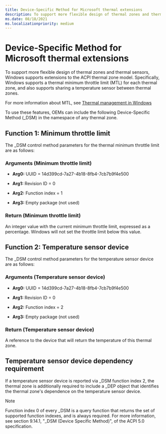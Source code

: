```yaml
---
title: Device-Specific Method for Microsoft thermal extensions
description: To support more flexible design of thermal zones and thermal sensors, Windows supports extensions to the ACPI thermal zone model.
ms.date: 08/18/2021
ms.localizationpriority: medium
---
```


# Device-Specific Method for Microsoft thermal extensions

To support more flexible design of thermal zones and thermal sensors, Windows supports extensions to the ACPI thermal zone model. Specifically, Windows supports a thermal minimum throttle limit (MTL) for each thermal zone, and also supports sharing a temperature sensor between thermal zones.

For more information about MTL, see [Thermal management in Windows](/windows-hardware/design/device-experiences/thermal-management-in-windows)

To use these features, OEMs can include the following Device-Specific Method (_DSM) in the namespace of any thermal zone.

## Function 1: Minimum throttle limit

The _DSM control method parameters for the thermal minimum throttle limit are as follows:

### Arguments (Minimum throttle limit)

- **Arg0:** UUID = 14d399cd-7a27-4b18-8fb4-7cb7b9f4e500

- **Arg1:** Revision ID = 0

- **Arg2:** Function index = 1

- **Arg3:** Empty package (not used)

### Return (Minimum throttle limit)

An integer value with the current minimum throttle limit, expressed as a percentage. Windows will not set the throttle limit below this value.

## Function 2: Temperature sensor device

The _DSM control method parameters for the temperature sensor device are as follows:

### Arguments (Temperature sensor device)

- **Arg0:** UUID = 14d399cd-7a27-4b18-8fb4-7cb7b9f4e500

- **Arg1:** Revision ID = 0

- **Arg2:** Function index = 2

- **Arg3:** Empty package (not used)

### Return (Temperature sensor device)

A reference to the device that will return the temperature of this thermal zone.

## Temperature sensor device dependency requirement

If a temperature sensor device is reported via \_DSM function index 2, the thermal zone is additionally required to include a \_DEP object that identifies the thermal zone's dependence on the temperature sensor device.

> [!NOTE]
> Function index 0 of every \_DSM is a query function that returns the set of supported function indexes, and is always required. For more information, see section 9.14.1, "\_DSM (Device Specific Method)", of the ACPI 5.0 specification.
